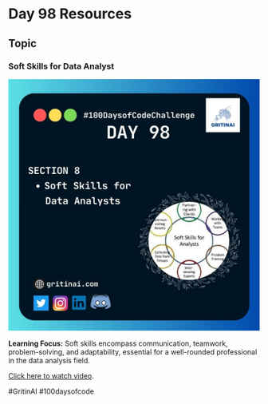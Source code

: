 # Day 98 Resources

## Topic

### Soft Skills for Data Analyst

![100 days of code Day 98](https://github.com/GritinAI/100daysofcode2.0/blob/main/Images/Day98.jpg)

**Learning Focus:** Soft skills encompass communication, teamwork, problem-solving, and adaptability, essential for a well-rounded professional in the data analysis field.

[Click here to watch video](https://youtu.be/yRWkSKRYCaI?si=L1SfGr7HMHaowHWh).

#GritinAI #100daysofcode


